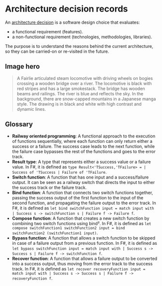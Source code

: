 # Architecture decision records

An [architecture
decision](https://cloud.google.com/architecture/architecture-decision-records)
is a software design choice that evaluates:

-   a functional requirement (features).
-   a non-functional requirement (technologies, methodologies, libraries).

The purpose is to understand the reasons behind the current architecture, so
they can be carried-on or re-visited in the future.

## Image hero

> A Fairlie articulated steam locomotive with driving wheels on bogies
> crossing a wooden bridge over a river. The locomotive is black with red
> stripes and has a large smokestack. The bridge has wooden beams and
> railings. The river is blue and reflects the sky. In the background,
> there are snow-capped mountains in a Japanese manga style. The drawing
> is in black and white with high contrast and dynamic lines.

## Glossary

-   **Railway oriented programming**: A functional approach to the
    execution of functions sequentially, where each function can only
    return either a success or a failure. The success case leads to the
    next function, while the failure case bypasses the rest of the
    functions and goes to the error track.
-   **Result type**: A type that represents either a success value or a
    failure value. In F#, it is defined as `type Result<'TSuccess,'TFailure> = | Success of 'TSuccess | Failure of 'TFailure`.
-   **Switch function**: A function that has one input and a
    success/failure output. It can be seen as a railway switch that directs
    the input to either the success track or the failure track.
-   **Bind function**: A function that connects two switch functions
    together, passing the success output of the first function to the input
    of the second function, and propagating the failure output to the error
    track. In F#, it is defined as `let bind switchFunction input = match input with | Success s -> switchFunction s | Failure f -> Failure f`.
-   **Compose function**: A function that creates a new switch function by
    combining two switch functions using bind². In F#, it is defined as
    `let compose switchFunction1 switchFunction2 input = bind switchFunction2 (switchFunction1 input)`.
-   **Bypass function**: A function that allows a switch function to be
    skipped in case of a failure output from a previous function. In F#, it
    is defined as `let bypass switchFunction input = match input with | Success s -> Success s | Failure f -> switchFunction f`.
-   **Recover function**: A function that allows a failure output to be
    converted into a success output, thus moving from the error track to
    the success track. In F#, it is defined as `let recover recoveryFunction input = match input with | Success s -> Success s | Failure f -> recoveryFunction f`.
